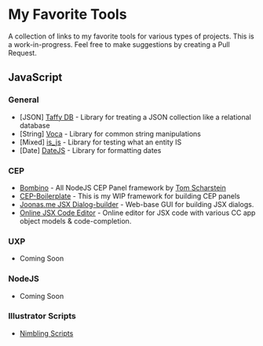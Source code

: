 # My Favorite Tools

A collection of links to my favorite tools for various types of projects. This is a work-in-progress. Feel free to make suggestions by creating a Pull Request.

## JavaScript

### General

* [JSON]    [Taffy DB](https://taffydb.com) - Library for treating a JSON collection like a relational database
* [String]  [Voca](https://vocajs.com/) - Library for common string manipulations
* [Mixed]   [is_js](https://is.js.org/) - Library for testing what an entity IS
* [Date]    [DateJS](https://github.com/datejs/Datejs) - Library for formatting dates

### CEP

* [Bombino](https://github.com/Inventsable/bombino) - All NodeJS CEP Panel framework by [Tom Scharstein](https://github.com/Inventsable)
* [CEP-Boilerplate](https://github.com/iconifyit/cep-boilerplate) - This is my WIP framework for building CEP panels
* [Joonas.me JSX Dialog-builder](https://scriptui.joonas.me/) - Web-base GUI for building JSX dialogs.
* [Online JSX Code Editor](https://ovid-editor.web.app/) - Online editor for JSX code with various CC app object models & code-completion.

### UXP

* Coming Soon

### NodeJS

* Coming Soon

### Illustrator Scripts

* [Nimbling Scripts](https://github.com/nimbling/Nimbling_Scripts/blob/master/README.md#alignment-scripts)
